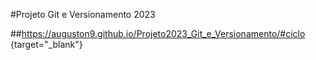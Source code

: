 #Projeto Git e Versionamento 2023

##https://auguston9.github.io/Projeto2023_Git_e_Versionamento/#ciclo {target="_blank"}
